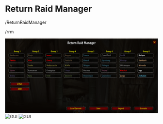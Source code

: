 # Return Raid Manager

/ReturnRaidManager

/rrm

![GUI](doc/gui.png "GUI")
![GUI](https://i.imgur.com/lSS4Yzc.png)
![GUI](https://i.imgur.com/mytwfQY.png)
